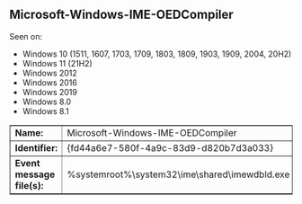 ## Microsoft-Windows-IME-OEDCompiler

Seen on:
* Windows 10 (1511, 1607, 1703, 1709, 1803, 1809, 1903, 1909, 2004, 20H2)
* Windows 11 (21H2)
* Windows 2012
* Windows 2016
* Windows 2019
* Windows 8.0
* Windows 8.1

<table border="1" class="docutils">
  <tbody>
    <tr>
      <td><b>Name:</b></td>
      <td>Microsoft-Windows-IME-OEDCompiler</td>
    </tr>
    <tr>
      <td><b>Identifier:</b></td>
      <td>{fd44a6e7-580f-4a9c-83d9-d820b7d3a033}</td>
    </tr>
    <tr>
      <td><b>Event message file(s):</b></td>
      <td>%systemroot%\system32\ime\shared\imewdbld.exe</td>
    </tr>
  </tbody>
</table>

&nbsp;

